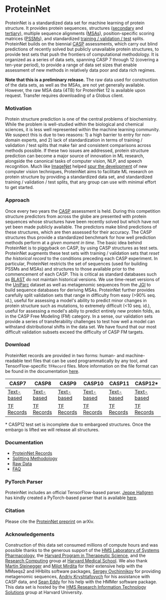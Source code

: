 # ProteinNet
ProteinNet is a standardized data set for machine learning of protein structure. It provides protein sequences, structures ([secondary](https://en.wikipedia.org/wiki/Protein_secondary_structure) and [tertiary](https://en.wikipedia.org/wiki/Protein_tertiary_structure)), multiple sequence alignments ([MSAs](https://en.wikipedia.org/wiki/Multiple_sequence_alignment)), position-specific scoring matrices ([PSSMs](https://en.wikipedia.org/wiki/Position_weight_matrix)), and standardized [training / validation / test](https://en.wikipedia.org/wiki/Training,_test,_and_validation_sets) splits. ProteinNet builds on the biennial [CASP](http://predictioncenter.org/) assessments, which carry out blind predictions of recently solved but publicly unavailable protein structures, to provide test sets that push the frontiers of computational methodology. It is organized as a series of data sets, spanning CASP 7 through 12 (covering a ten-year period), to provide a range of data set sizes that enable assessment of new methods in relatively data poor and data rich regimes.

**Note that this is a preliminary release.** The raw data used for construction of the data sets, as well as the MSAs, are not yet generally available. However, the raw MSA data (4TB) for ProteinNet 12 is available upon request. Transfer requires downloading of a Globus client.

### Motivation
Protein structure prediction is one of the central problems of biochemistry. While the problem is well-studied within the biological and chemical sciences, it is less well represented within the machine learning community. We suspect this is due to two reasons: 1) a high barrier to entry for non-domain experts, and 2) lack of standardization in terms of training / validation / test splits that make fair and consistent comparisons across methods possible. If these two issues are addressed, protein structure prediction can become a major source of innovation in ML research, alongside the canonical tasks of computer vision, NLP, and speech recognition. Much like [ImageNet](http://www.image-net.org) helped [spur the development](https://qz.com/1034972/the-data-that-changed-the-direction-of-ai-research-and-possibly-the-world/) of new computer vision techniques, ProteinNet aims to facilitate ML research on protein structure by providing a standardized data set, and standardized training / validation / test splits, that any group can use with minimal effort to get started.

### Approach
Once every two years the [CASP](http://predictioncenter.org/) assessment is held. During this competition structure predictors from across the globe are presented with protein sequences whose structures have been recently solved but which have not yet been made publicly available. The predictors make blind predictions of these structures, which are then assessed for their accuracy. The CASP structures thus provide a standardized benchmark for how well prediction methods perform at a _given moment in time_. The basic idea behind ProteinNet is to piggyback on CASP, by using CASP structures as test sets. ProteinNet augments these test sets with training / validation sets that _reset the historical record_ to the conditions preceding each CASP experiment. In particular, ProteinNet restricts the set of sequences (used for building PSSMs and MSAs) and structures to those available prior to the commencement of each CASP. This is critical as standard databases such as [BLAST](https://blast.ncbi.nlm.nih.gov/Blast.cgi) do not maintain historical versions. We use time-reset versions of the [UniParc](http://www.uniprot.org/uniparc/) dataset as well as metagenomic sequences from the [JGI](https://img.jgi.doe.gov/) to build sequence databases for deriving MSAs. ProteinNet further provides carefully split validation sets that range in difficulty from easy (>90% seq. id.), useful for assessing a model's ability to predict minor changes in protein structure such as mutations, to extremely difficult (<10 seq. id.), useful for assessing a model's abiliy to predict entirely new protein folds, as in the CASP Free Modeling (FM) category. In a sense, our validation sets provide a series of transferability challenges to test how well a model can withstand distributional shifts in the data set. We have found that our most difficult validation subsets exceed the difficulty of CASP FM targets.

### Download
ProteinNet records are provided in two forms: human- and machine-readable text files that can be used programmatically by any tool, and TensorFlow-specific `TFRecord` files. More information on the file format can be found in the documentation [here](https://github.com/aqlaboratory/proteinnet/blob/master/docs/proteinnet_records.md#file-formats).

| CASP7 | CASP8 | CASP9 | CASP10 | CASP11 | CASP12* |
| --- | --- | --- | --- | --- | --- |
| [Text-based](https://sharehost.hms.harvard.edu/sysbio/alquraishi/proteinnet/human_readable/casp7.tar.gz) | [Text-based](https://sharehost.hms.harvard.edu/sysbio/alquraishi/proteinnet/human_readable/casp8.tar.gz) | [Text-based](https://sharehost.hms.harvard.edu/sysbio/alquraishi/proteinnet/human_readable/casp9.tar.gz) | [Text-based](https://sharehost.hms.harvard.edu/sysbio/alquraishi/proteinnet/human_readable/casp10.tar.gz) | [Text-based](https://sharehost.hms.harvard.edu/sysbio/alquraishi/proteinnet/human_readable/casp11.tar.gz) | [Text-based](https://sharehost.hms.harvard.edu/sysbio/alquraishi/proteinnet/human_readable/casp12.tar.gz) |
| [TF Records](https://sharehost.hms.harvard.edu/sysbio/alquraishi/proteinnet/tfrecords/casp7.tar.gz) | [TF Records](https://sharehost.hms.harvard.edu/sysbio/alquraishi/proteinnet/tfrecords/casp8.tar.gz) | [TF Records](https://sharehost.hms.harvard.edu/sysbio/alquraishi/proteinnet/tfrecords/casp9.tar.gz) | [TF Records](https://sharehost.hms.harvard.edu/sysbio/alquraishi/proteinnet/tfrecords/casp10.tar.gz) | [TF Records](https://sharehost.hms.harvard.edu/sysbio/alquraishi/proteinnet/tfrecords/casp11.tar.gz) | [TF Records](https://sharehost.hms.harvard.edu/sysbio/alquraishi/proteinnet/tfrecords/casp12.tar.gz) |

\* CASP12 test set is incomplete due to embargoed structures. Once the embargo is lifted we will release all structures.

### Documentation
* [ProteinNet Records](docs/proteinnet_records.md)
* [Splitting Methodology](docs/splitting_methodology.md)
* [Raw Data](docs/raw_data.md)
* [FAQ](docs/FAQ.md)

### PyTorch Parser
ProteinNet includes an official TensorFlow-based parser. [Jeppe Hallgren](https://github.com/JeppeHallgren) has kindly created a PyTorch-based parser that is available [here](https://github.com/OpenProtein/openprotein/blob/master/preprocessing.py).

### Citation
Please cite the [ProteinNet preprint](https://arxiv.org/abs/1902.00249) on arXiv.

### Acknowledgements
Construction of this data set consumed millions of compute hours and was possible thanks to the generous support of the [HMS Laboratory of Systems Pharmacology](http://hits.harvard.edu/the-program/laboratory-of-systems-pharmacology/about/), the [Harvard Program in Therapeutic Science](http://hits.harvard.edu/the-program/program-in-regulatory-science/about/), and the [Research Computing](https://rc.hms.harvard.edu) group at [Harvard Medical School](https://hms.harvard.edu). We also thank [Martin Steinegger](https://github.com/martin-steinegger) and [Milot Mirdita](https://github.com/milot-mirdita) for their extensive help with the MMseqs2 and HHblits software packages, [Sergey Ovchinnikov](http://site.solab.org/) for providing metagenomic sequences, [Andriy Kryshtafovych](http://predictioncenter.org/people/kryshtafovych/index.cgi) for his assistance with CASP data, and [Sean Eddy](https://github.com/cryptogenomicon) for his help with the HMMer software package. This data set is hosted by the [HMS Research Information Technology Solutions](https://rits.hms.harvard.edu) group at Harvard University.
